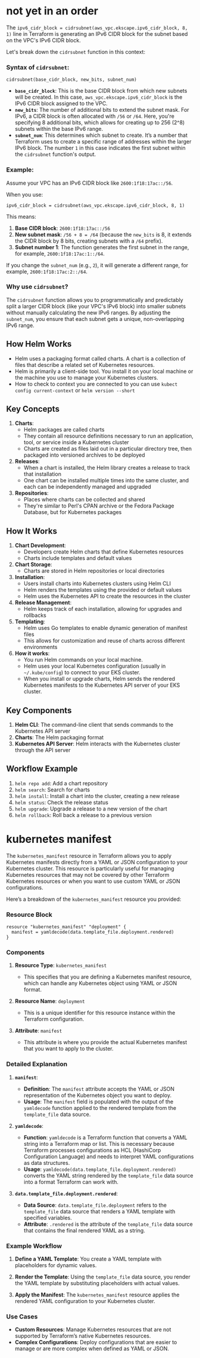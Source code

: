 # not yet in an order

The `ipv6_cidr_block = cidrsubnet(aws_vpc.ekscape.ipv6_cidr_block, 8, 1)` line in Terraform is generating an IPv6 CIDR block for the subnet based on the VPC's IPv6 CIDR block.

Let's break down the `cidrsubnet` function in this context:

### Syntax of `cidrsubnet`:

`cidrsubnet(base_cidr_block, new_bits, subnet_num)`

- **`base_cidr_block`**: This is the base CIDR block from which new subnets will be created. In this case, `aws_vpc.ekscape.ipv6_cidr_block` is the IPv6 CIDR block assigned to the VPC.
- **`new_bits`**: The number of additional bits to extend the subnet mask. For IPv6, a CIDR block is often allocated with `/56` or `/64`. Here, you're specifying 8 additional bits, which allows for creating up to 256 (2^8) subnets within the base IPv6 range.
- **`subnet_num`**: This determines which subnet to create. It’s a number that Terraform uses to create a specific range of addresses within the larger IPv6 block. The number `1` in this case indicates the first subnet within the `cidrsubnet` function's output.

### Example:

Assume your VPC has an IPv6 CIDR block like `2600:1f18:17ac::/56`.

When you use:

`ipv6_cidr_block = cidrsubnet(aws_vpc.ekscape.ipv6_cidr_block, 8, 1)`

This means:

1. **Base CIDR block**: `2600:1f18:17ac::/56`
2. **New subnet mask**: `/56 + 8 = /64` (because the `new_bits` is 8, it extends the CIDR block by 8 bits, creating subnets with a `/64` prefix).
3. **Subnet number 1**: The function generates the first subnet in the range, for example, `2600:1f18:17ac:1::/64`.

If you change the `subnet_num` (e.g., `2`), it will generate a different range, for example, `2600:1f18:17ac:2::/64`.

### Why use `cidrsubnet`?

The `cidrsubnet` function allows you to programmatically and predictably split a larger CIDR block (like your VPC's IPv6 block) into smaller subnets without manually calculating the new IPv6 ranges. By adjusting the `subnet_num`, you ensure that each subnet gets a unique, non-overlapping IPv6 range.

## How Helm Works

- Helm uses a packaging format called charts. A chart is a collection of files that describe a related set of Kubernetes resources.
- Helm is primarily a client-side tool. You install it on your local machine or the machine you use to manage your Kubernetes clusters.
- How to check to context you are connected to you can use `kubect config current-context` or `helm version --short`

## Key Concepts

1. **Charts**:
    - Helm packages are called charts
    - They contain all resource definitions necessary to run an application, tool, or service inside a Kubernetes cluster
    - Charts are created as files laid out in a particular directory tree, then packaged into versioned archives to be deployed
2. **Releases**:
    - When a chart is installed, the Helm library creates a release to track that installation
    - One chart can be installed multiple times into the same cluster, and each can be independently managed and upgraded
3. **Repositories**:
    - Places where charts can be collected and shared
    - They're similar to Perl's CPAN archive or the Fedora Package Database, but for Kubernetes packages

## How It Works

1. **Chart Development**:
    - Developers create Helm charts that define Kubernetes resources
    - Charts include templates and default values
2. **Chart Storage**:
    - Charts are stored in Helm repositories or local directories
3. **Installation**:
    - Users install charts into Kubernetes clusters using Helm CLI
    - Helm renders the templates using the provided or default values
    - Helm uses the Kubernetes API to create the resources in the cluster
4. **Release Management**:
    - Helm keeps track of each installation, allowing for upgrades and rollbacks
5. **Templating**:
    - Helm uses Go templates to enable dynamic generation of manifest files
    - This allows for customization and reuse of charts across different environments
6. **How it works**:
    - You run Helm commands on your local machine.
	- Helm uses your local Kubernetes configuration (usually in `~/.kube/config`) to connect to your EKS cluster.
	- When you install or upgrade charts, Helm sends the rendered Kubernetes manifests to the Kubernetes API server of your EKS cluster.


## Key Components

1. **Helm CLI**: The command-line client that sends commands to the Kubernetes API server
2. **Charts**: The Helm packaging format
3. **Kubernetes API Server**: Helm interacts with the Kubernetes cluster through the API server

## Workflow Example

1. `helm repo add`: Add a chart repository
2. `helm search`: Search for charts
3. `helm install`: Install a chart into the cluster, creating a new release
4. `helm status`: Check the release status
5. `helm upgrade`: Upgrade a release to a new version of the chart
6. `helm rollback`: Roll back a release to a previous version

# kubernetes manifest

The `kubernetes_manifest` resource in Terraform allows you to apply Kubernetes manifests directly from a YAML or JSON configuration to your Kubernetes cluster. This resource is particularly useful for managing Kubernetes resources that may not be covered by other Terraform Kubernetes resources or when you want to use custom YAML or JSON configurations.

Here’s a breakdown of the `kubernetes_manifest` resource you provided:

### Resource Block

```
resource "kubernetes_manifest" "deployment" {
  manifest = yamldecode(data.template_file.deployment.rendered)
}
```

### Components

1. **Resource Type**: `kubernetes_manifest`
    
    - This specifies that you are defining a Kubernetes manifest resource, which can handle any Kubernetes object using YAML or JSON format.
2. **Resource Name**: `deployment`
    
    - This is a unique identifier for this resource instance within the Terraform configuration.
3. **Attribute**: `manifest`
    
    - This attribute is where you provide the actual Kubernetes manifest that you want to apply to the cluster.

### Detailed Explanation

1. **`manifest`**:
    
    - **Definition**: The `manifest` attribute accepts the YAML or JSON representation of the Kubernetes object you want to deploy.
    - **Usage**: The `manifest` field is populated with the output of the `yamldecode` function applied to the rendered template from the `template_file` data source.
2. **`yamldecode`**:
    
    - **Function**: `yamldecode` is a Terraform function that converts a YAML string into a Terraform map or list. This is necessary because Terraform processes configurations as HCL (HashiCorp Configuration Language) and needs to interpret YAML configurations as data structures.
    - **Usage**: `yamldecode(data.template_file.deployment.rendered)` converts the YAML string rendered by the `template_file` data source into a format Terraform can work with.
3. **`data.template_file.deployment.rendered`**:
    
    - **Data Source**: `data.template_file.deployment` refers to the `template_file` data source that renders a YAML template with specified variables.
    - **Attribute**: `.rendered` is the attribute of the `template_file` data source that contains the final rendered YAML as a string.

### Example Workflow

1. **Define a YAML Template**: You create a YAML template with placeholders for dynamic values.
    
2. **Render the Template**: Using the `template_file` data source, you render the YAML template by substituting placeholders with actual values.
    
3. **Apply the Manifest**: The `kubernetes_manifest` resource applies the rendered YAML configuration to your Kubernetes cluster.
    

### Use Cases

- **Custom Resources**: Manage Kubernetes resources that are not supported by Terraform’s native Kubernetes resources.
- **Complex Configurations**: Deploy configurations that are easier to manage or are more complex when defined as YAML or JSON.
